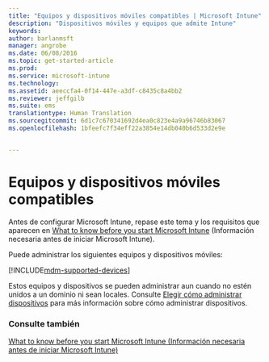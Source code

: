```yaml
---
title: "Equipos y dispositivos móviles compatibles | Microsoft Intune"
description: "Dispositivos móviles y equipos que admite Intune"
keywords: 
author: barlanmsft
manager: angrobe
ms.date: 06/08/2016
ms.topic: get-started-article
ms.prod: 
ms.service: microsoft-intune
ms.technology: 
ms.assetid: aeeccfa4-0f14-447e-a3df-c8435c8a4bb2
ms.reviewer: jeffgilb
ms.suite: ems
translationtype: Human Translation
ms.sourcegitcommit: 6d1c7c670341692d4ea0c823e4a9a96746b83067
ms.openlocfilehash: 1bfeefc7f34eff22a3854e14db040b6d533d2e9e


---
```


# Equipos y dispositivos móviles compatibles

Antes de configurar Microsoft Intune, repase este tema y los requisitos que aparecen en [What to know before you start Microsoft Intune](what-to-know-before-you-start-microsoft-intune.md) (Información necesaria antes de iniciar Microsoft Intune).

Puede administrar los siguientes equipos y dispositivos móviles:

[!INCLUDE[mdm-supported-devices](../includes/mdm-supported-devices.md)]

Estos equipos y dispositivos se pueden administrar aun cuando no estén unidos a un dominio ni sean locales. Consulte [Elegir cómo administrar dispositivos](/Intune/get-started/choose-how-to-manage-devices) para más información sobre cómo administrar dispositivos.


### Consulte también
[What to know before you start Microsoft Intune (Información necesaria antes de iniciar Microsoft Intune)](what-to-know-before-you-start-microsoft-intune.md)



<!--HONumber=Aug16_HO4-->


